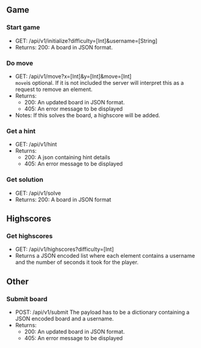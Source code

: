
## Game 
### Start game
- GET: /api/v1/initialize?difficulty=[Int]&username=[String]
- Returns: 200: A board in JSON format. 
### Do move
- GET: /api/v1/move?x=[Int]&y=[Int]&move=[Int]  
    `move`is optional. If it is not included the server will interpret this as a request to remove an element. 
- Returns: 
    - 200: An updated board in JSON format.
    - 405: An error message to be displayed
- Notes: If this solves the board, a highscore will be added.
### Get a hint 
- GET: /api/v1/hint
- Returns: 
    - 200: A json containing hint details
    - 405: An error message to be displayed
### Get solution
- GET: /api/v1/solve
- Returns: 200: A board in JSON format

## Highscores
### Get highscores 
- GET: /api/v1/highscores?difficulty=[Int]
- Returns a JSON encoded list where each element contains a username and the number of seconds it took for the player.

## Other 
### Submit board 
- POST: /api/v1/submit
    The payload has to be a dictionary containing a JSON encoded board and a username. 
- Returns: 
    - 200: An updated board in JSON format.
    - 405: An error message to be displayed
